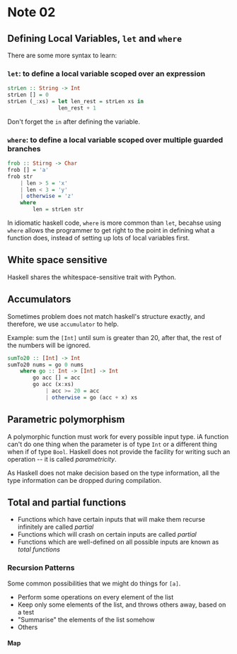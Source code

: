 # Note 02

## Defining Local Variables, `let` and `where`

There are some more syntax to learn:

### `let`: to define a local variable scoped over an expression

```hs
strLen :: String -> Int
strLen [] = 0
strLen (_:xs) = let len_rest = strLen xs in
                len_rest + 1
```

Don't forget the `in` after defining the variable.

### `where`: to define a local variable scoped over multiple guarded branches

```hs
frob :: Stirng -> Char
frob [] = 'a'
frob str
    | len > 5 = 'x'
    | len < 3 = 'y'
    | otherwise = 'z'
    where
        len = strLen str
```

In idiomatic haskell code, `where` is more common than `let`, becahse using `where` allows the programmer to get right to the point in defining what a function does, instead of setting up lots of local variables first.

## White space sensitive 

Haskell shares the whitespace-sensitive trait with Python.

## Accumulators
Sometimes problem does not match haskell's structure exactly, and therefore, we use `accumulator` to help.

Example: sum the `[Int]` until sum is greater than 20, after that, the rest of the numbers will be ignored.

```hs
sumTo20 :: [Int] -> Int
sumTo20 nums = go 0 nums
    where go :: Int -> [Int] -> Int
        go acc [] = acc
        go acc (x:xs)
            | acc >= 20 = acc
            | otherwise = go (acc + x) xs
```

## Parametric polymorphism
A polymorphic function must work for every possible input type.
iA function can't do one thing when the parameter is of type `Int` or a different thing when if of type `Bool`.
Haskell does not provide the facility for writing such an operation -- it is called *parametricity*.

As Haskell does not make decision based on the type information, all the type information can be dropped during compilation.

## Total and partial functions
- Functions which have certain inputs that will make them recurse infinitely are called *partial*
- Functions which will crash on certain inputs are called *partial*
- Functions which are well-defined on all possible inputs are known as *total functions*

### Recursion Patterns
Some common possibilities that we might do things for `[a]`.
- Perform some operations on every element of the list
- Keep only some elements of the list, and throws others away, based on a test
- "Summarise" the elements of the list somehow
- Others

#### Map

